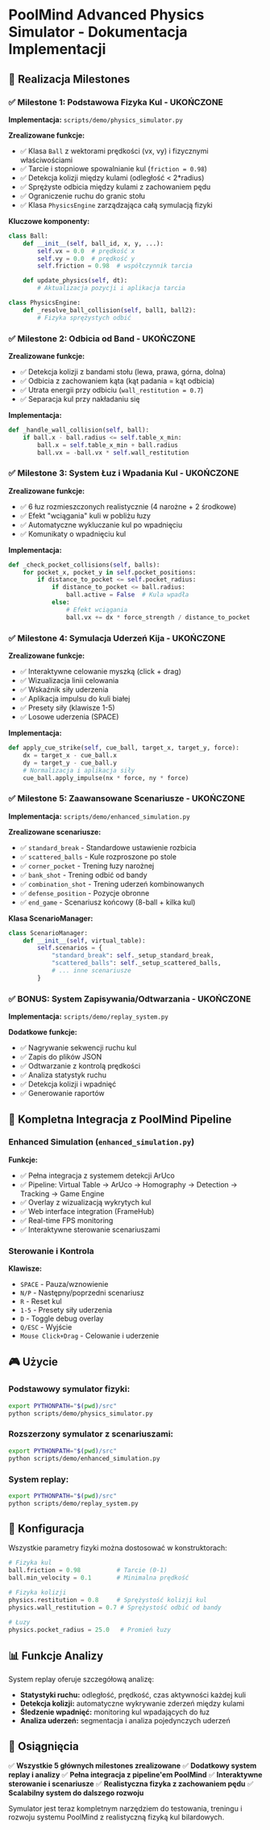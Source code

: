 # PoolMind Advanced Physics Simulator - Dokumentacja Implementacji

## 🎯 Realizacja Milestones

### ✅ **Milestone 1: Podstawowa Fizyka Kul** - UKOŃCZONE
**Implementacja:** `scripts/demo/physics_simulator.py`

**Zrealizowane funkcje:**
- ✅ Klasa `Ball` z wektorami prędkości (vx, vy) i fizycznymi właściwościami
- ✅ Tarcie i stopniowe spowalnianie kul (`friction = 0.98`)
- ✅ Detekcja kolizji między kulami (odległość < 2*radius)
- ✅ Sprężyste odbicia między kulami z zachowaniem pędu
- ✅ Ograniczenie ruchu do granic stołu
- ✅ Klasa `PhysicsEngine` zarządzająca całą symulacją fizyki

**Kluczowe komponenty:**
```python
class Ball:
    def __init__(self, ball_id, x, y, ...):
        self.vx = 0.0  # prędkość x
        self.vy = 0.0  # prędkość y
        self.friction = 0.98  # współczynnik tarcia

    def update_physics(self, dt):
        # Aktualizacja pozycji i aplikacja tarcia

class PhysicsEngine:
    def _resolve_ball_collision(self, ball1, ball2):
        # Fizyka sprężystych odbić
```

### ✅ **Milestone 2: Odbicia od Band** - UKOŃCZONE
**Zrealizowane funkcje:**
- ✅ Detekcja kolizji z bandami stołu (lewa, prawa, górna, dolna)
- ✅ Odbicia z zachowaniem kąta (kąt padania = kąt odbicia)
- ✅ Utrata energii przy odbiciu (`wall_restitution = 0.7`)
- ✅ Separacja kul przy nakładaniu się

**Implementacja:**
```python
def _handle_wall_collision(self, ball):
    if ball.x - ball.radius <= self.table_x_min:
        ball.x = self.table_x_min + ball.radius
        ball.vx = -ball.vx * self.wall_restitution
```

### ✅ **Milestone 3: System Łuz i Wpadania Kul** - UKOŃCZONE
**Zrealizowane funkcje:**
- ✅ 6 łuz rozmieszczonych realistycznie (4 narożne + 2 środkowe)
- ✅ Efekt "wciągania" kuli w pobliżu łuzy
- ✅ Automatyczne wykluczanie kul po wpadnięciu
- ✅ Komunikaty o wpadnięciu kul

**Implementacja:**
```python
def _check_pocket_collisions(self, balls):
    for pocket_x, pocket_y in self.pocket_positions:
        if distance_to_pocket <= self.pocket_radius:
            if distance_to_pocket <= ball.radius:
                ball.active = False  # Kula wpadła
            else:
                # Efekt wciągania
                ball.vx += dx * force_strength / distance_to_pocket
```

### ✅ **Milestone 4: Symulacja Uderzeń Kija** - UKOŃCZONE
**Zrealizowane funkcje:**
- ✅ Interaktywne celowanie myszką (click + drag)
- ✅ Wizualizacja linii celowania
- ✅ Wskaźnik siły uderzenia
- ✅ Aplikacja impulsu do kuli białej
- ✅ Presety siły (klawisze 1-5)
- ✅ Losowe uderzenia (SPACE)

**Implementacja:**
```python
def apply_cue_strike(self, cue_ball, target_x, target_y, force):
    dx = target_x - cue_ball.x
    dy = target_y - cue_ball.y
    # Normalizacja i aplikacja siły
    cue_ball.apply_impulse(nx * force, ny * force)
```

### ✅ **Milestone 5: Zaawansowane Scenariusze** - UKOŃCZONE
**Implementacja:** `scripts/demo/enhanced_simulation.py`

**Zrealizowane scenariusze:**
- ✅ `standard_break` - Standardowe ustawienie rozbicia
- ✅ `scattered_balls` - Kule rozproszone po stole
- ✅ `corner_pocket` - Trening łuzy narożnej
- ✅ `bank_shot` - Trening odbić od bandy
- ✅ `combination_shot` - Trening uderzeń kombinowanych
- ✅ `defense_position` - Pozycje obronne
- ✅ `end_game` - Scenariusz końcowy (8-ball + kilka kul)

**Klasa ScenarioManager:**
```python
class ScenarioManager:
    def __init__(self, virtual_table):
        self.scenarios = {
            "standard_break": self._setup_standard_break,
            "scattered_balls": self._setup_scattered_balls,
            # ... inne scenariusze
        }
```

### ✅ **BONUS: System Zapisywania/Odtwarzania** - UKOŃCZONE
**Implementacja:** `scripts/demo/replay_system.py`

**Dodatkowe funkcje:**
- ✅ Nagrywanie sekwencji ruchu kul
- ✅ Zapis do plików JSON
- ✅ Odtwarzanie z kontrolą prędkości
- ✅ Analiza statystyk ruchu
- ✅ Detekcja kolizji i wpadnięć
- ✅ Generowanie raportów

## 🚀 Kompletna Integracja z PoolMind Pipeline

### Enhanced Simulation (`enhanced_simulation.py`)
**Funkcje:**
- ✅ Pełna integracja z systemem detekcji ArUco
- ✅ Pipeline: Virtual Table → ArUco → Homography → Detection → Tracking → Game Engine
- ✅ Overlay z wizualizacją wykrytych kul
- ✅ Web interface integration (FrameHub)
- ✅ Real-time FPS monitoring
- ✅ Interaktywne sterowanie scenariuszami

### Sterowanie i Kontrola
**Klawisze:**
- `SPACE` - Pauza/wznowienie
- `N/P` - Następny/poprzedni scenariusz
- `R` - Reset kul
- `1-5` - Presety siły uderzenia
- `D` - Toggle debug overlay
- `Q/ESC` - Wyjście
- `Mouse Click+Drag` - Celowanie i uderzenie

## 🎮 Użycie

### Podstawowy symulator fizyki:
```bash
export PYTHONPATH="$(pwd)/src"
python scripts/demo/physics_simulator.py
```

### Rozszerzony symulator z scenariuszami:
```bash
export PYTHONPATH="$(pwd)/src"
python scripts/demo/enhanced_simulation.py
```

### System replay:
```bash
export PYTHONPATH="$(pwd)/src"
python scripts/demo/replay_system.py
```

## 🔧 Konfiguracja

Wszystkie parametry fizyki można dostosować w konstruktorach:

```python
# Fizyka kul
ball.friction = 0.98          # Tarcie (0-1)
ball.min_velocity = 0.1       # Minimalna prędkość

# Fizyka kolizji
physics.restitution = 0.8     # Sprężystość kolizji kul
physics.wall_restitution = 0.7 # Sprężystość odbić od bandy

# Łuzy
physics.pocket_radius = 25.0   # Promień łuzy
```

## 📊 Funkcje Analizy

System replay oferuje szczegółową analizę:
- **Statystyki ruchu:** odległość, prędkość, czas aktywności każdej kuli
- **Detekcja kolizji:** automatyczne wykrywanie zderzeń między kulami
- **Śledzenie wpadnięć:** monitoring kul wpadających do łuz
- **Analiza uderzeń:** segmentacja i analiza pojedynczych uderzeń

## 🎯 Osiągnięcia

✅ **Wszystkie 5 głównych milestones zrealizowane**
✅ **Dodatkowy system replay i analizy**
✅ **Pełna integracja z pipeline'em PoolMind**
✅ **Interaktywne sterowanie i scenariusze**
✅ **Realistyczna fizyka z zachowaniem pędu**
✅ **Scalabilny system do dalszego rozwoju**

Symulator jest teraz kompletnym narzędziem do testowania, treningu i rozwoju systemu PoolMind z realistyczną fizyką kul bilardowych.
